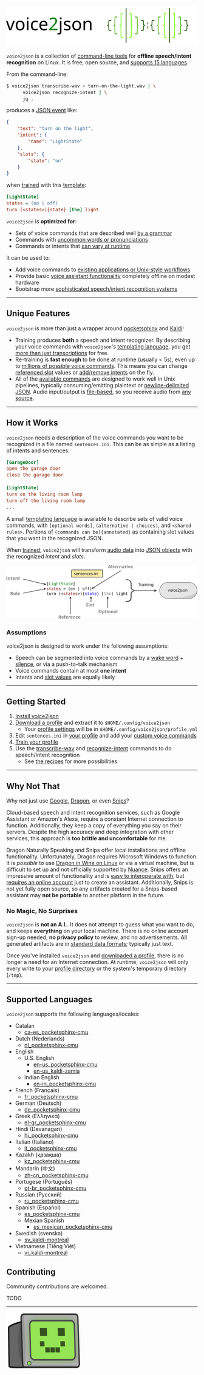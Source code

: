 ![voice2json logo](img/voice2json.svg)

`voice2json` is a collection of [command-line tools](commands.md) for <strong>offline speech/intent recognition</strong> on Linux. It is free, open source, and [supports 15 languages](#supported-languages). 

From the command-line:

```bash
$ voice2json transcribe-wav < turn-on-the-light.wav | \
      voice2json recognize-intent | \
      jq .
```

produces a [JSON event](formats.md) like:

```json
{
    "text": "turn on the light",
    "intent": {
        "name": "LightState"
    },
    "slots": {
        "state": "on"
    }
}
```

when [trained](commands.md#train-profile) with this [template](sentences.md):

```ini
[LightState]
states = (on | off)
turn (<states>){state} [the] light
```

`voice2json` is <strong>optimized for</strong>:

* Sets of voice commands that are described well [by a grammar](sentences.md)
* Commands with [uncommon words or pronunciations](commands.md#pronounce-word)
* Commands or intents that [can vary at runtime](#unique-features)

It can be used to:

* Add voice commands to [existing applications or Unix-style workflows](recipes.md#create-an-mqtt-transcription-service)
* Provide basic [voice assistant functionality](recipes.md#set-and-run-timers) completely offline on modest hardware
* Bootstrap more [sophisticated speech/intent recognition systems](recipes.md#train-a-rasa-nlu-bot)

---

## Unique Features

`voice2json` is more than just a wrapper around [pocketsphinx](https://github.com/cmusphinx/pocketsphinx) and [Kaldi](https://kaldi-asr.org)!

* Training produces **both** a speech and intent recognizer. By describing your voice commands with `voice2json`'s [templating language](sentences.md), you get [more than just transcriptions](formats.md#intents) for free.
* Re-training is **fast enough** to be done at runtime (usually < 5s), even up to [millions of possible voice commands](recipes.md#set-and-run-times). This means you can change [referenced slot](sentences.md#slot-references) values or [add/remove intents](commands.md#intent-whitelist) on the fly.
* All of the [available commands](commands.md) are designed to work well in Unix pipelines, typically consuming/emitting plaintext or [newline-delimited JSON](http://jsonlines.org). Audio input/output is [file-based](commands.md#audio-sources), so you receive audio from [any source](recipes.md#stream-microphone-audio-over-a-network).

---

## How it Works

`voice2json` needs a description of the voice commands you want to be recognized in a file named `sentences.ini`. This can be as simple as a listing of intents and sentences:

```ini
[GarageDoor]
open the garage door
close the garage door

[LightState]
turn on the living room lamp
turn off the living room lamp
...
```

A small [templating language](sentences.md) is available to describe sets of valid voice commands, with `[optional words]`, `(alternative | choices)`, and `<shared rules>`. Portions of `(commands can be){annotated}` as containing slot values that you want in the recognized JSON.

When [trained](commands.md#train-profile), `voice2json` will transform [audio data](formats.md#audio) into [JSON objects](formats.md#intents) with the recognized <em>intent</em> and <em>slots</em>.

![Custom voice command training](img/overview-2.svg)

### Assumptions

voice2json is designed to work under the following assumptions:

* Speech can be segmented into voice commands by a [wake word](commands.md#wait-wake) + [silence](commands.md#record-command), or via a push-to-talk mechanism
* Voice commands contain at most **one intent**
* Intents and [slot values](sentences.md#slot-references) are equally likely

---

## Getting Started

1. [Install voice2json](install.md)
2. [Download a profile](https://github.com/synesthesiam/voice2json-profiles) and extract it to `$HOME/.config/voice2json`
    * Your [profile settings](profiles.md) will be in `$HOME/.config/voice2json/profile.yml`
3. Edit `sentences.ini` in [your profile](profiles.md) and add your [custom voice commands](sentences.md)
4. [Train your profile](commands.md#train-profile)
5. Use the [transcribe-wav](commands.md#transcribe-wav) and [recognize-intent](commands.md#recognize-intent) commands to do speech/intent recognition
    * See [the recipes](recipes.md) for more possibilities

---

## Why Not That

Why not just use [Google](https://assistant.google.com/), [Dragon](https://www.nuance.com/dragon.html), or even [Snips](https://snips.ai/)?

Cloud-based speech and intent recognition services, such as Google Assistant or Amazon's Alexa, require a constant Internet connection to function. Additionally, they keep a copy of everything you say on their servers. Despite the high accuracy and deep integration with other services, this approach is **too brittle and uncomfortable** for me.

Dragon Naturally Speaking and Snips offer local installations and offline functionality. Unfortunately, Dragon requires Microsoft Windows to function. It is *possible* to use [Dragon in Wine on Linux](http://appdb.winehq.org/objectManager.php?sClass=application&iId=2077) or via a virtual machine, but is difficult to set up and not officially supported by [Nuance](https://www.nuance.com). Snips offers an impressive amount of functionality and is [easy to interoperate with](https://docs.snips.ai/reference/hermes), but [requires an online account](https://console.snips.ai/login) just to create an assistant. Additionally, Snips is not yet fully open source, so any artifacts created for a Snips-based assistant may **not be portable** to another platform in the future.

### No Magic, No Surprises

`voice2json` is **not an A.I.**. It does not attempt to guess what you want to do, and keeps **everything** on your local machine. There is no online account sign-up needed, **no privacy policy** to review, and no advertisements. All generated artifacts are in [standard data formats](formats.md); typically just text.

Once you've installed `voice2json` and [downloaded a profile](https://github.com/synesthesiam/voice2json-profiles), there is no longer a need for an Internet connection. At runtime, `voice2json` will only every write to your [profile directory](profiles.md) or the system's temporary directory (`/tmp`).

---

## Supported Languages

`voice2json` supports the following languages/locales:

* Catalan
    * [ca-es_pocketsphinx-cmu](https://github.com/synesthesiam/ca-es_pocketsphinx-cmu)
* Dutch (Nederlands)
    * [nl_pocketsphinx-cmu](https://github.com/synesthesiam/nl_pocketsphinx-cmu)
* English
    * U.S. English
        * [en-us_pocketsphinx-cmu](https://github.com/synesthesiam/en-us_pocketsphinx-cmu)
        * [en-us_kaldi-zamia](https://github.com/synesthesiam/en-us_kaldi-zamia)
    * Indian English
        * [en-in_pocketsphinx-cmu](https://github.com/synesthesiam/en-in_pocketsphinx-cmu)
* French (Français)
    * [fr_pocketsphinx-cmu](https://github.com/synesthesiam/fr_pocketsphinx-cmu)
* German (Deutsch)
    * [de_pocketsphinx-cmu](https://github.com/synesthesiam/de_pocketsphinx-cmu)
* Greek (Ελληνικά)
    * [el-gr_pocketsphinx-cmu](https://github.com/synesthesiam/el-gr_pocketsphinx-cmu)
* Hindi (Devanagari)
    * [hi_pocketsphinx-cmu](https://github.com/synesthesiam/hi_pocketsphinx-cmu)
* Italian (Italiano)
    * [it_pocketsphinx-cmu](https://github.com/synesthesiam/it_pocketsphinx-cmu)
* Kazakh (қазақша)
    * [kz_pocketsphinx-cmu](https://github.com/synesthesiam/kz_pocketsphinx-cmu)
* Mandarin (中文)
    * [zh-cn_pocketsphinx-cmu](https://github.com/synesthesiam/zh-cn_pocketsphinx-cmu)
* Portugese (Português)
    * [pt-br_pocketsphinx-cmu](https://github.com/synesthesiam/pt-br_pocketsphinx-cmu)
* Russian (Русский)
    * [ru_pocketsphinx-cmu](https://github.com/synesthesiam/ru_pocketsphinx-cmu)
* Spanish (Español)
    * [es_pocketsphinx-cmu](https://github.com/synesthesiam/es_pocketsphinx-cmu)
    * Mexian Spanish
        * [es_mexican_pocketsphinx-cmu](https://github.com/synesthesiam/es_mexican_pocketsphinx-cmu)
* Swedish (svenska)
    * [sv_kaldi-montreal](https://github.com/synesthesiam/sv_kaldi-montreal)
* Vietnamese (Tiếng Việt)
    * [vi_kaldi-montreal](https://github.com/synesthesiam/vi_kaldi-montreal)

## Contributing

Community contributions are welcomed.

TODO

---

![smiling terminal](img/terminal.svg)
